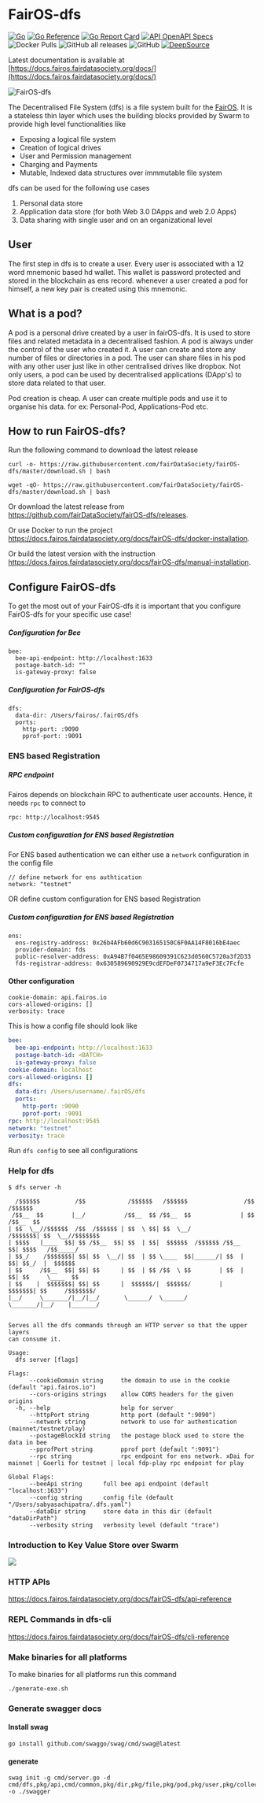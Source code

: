 # FairOS-dfs

[![Go](https://github.com/fairDataSociety/fairOS-dfs/workflows/Go/badge.svg)](https://github.com/fairDataSociety/fairOS-dfs/actions)
[![Go Reference](https://pkg.go.dev/badge/github.com/fairDataSociety/fairOS-dfs.svg)](https://pkg.go.dev/github.com/fairdatasociety/fairOS-dfs)
[![Go Report Card](https://goreportcard.com/badge/github.com/fairDataSociety/fairOS-dfs)](https://goreportcard.com/report/github.com/fairDataSociety/fairOS-dfs)
[![API OpenAPI Specs](https://img.shields.io/badge/openapi-api-blue)](https://docs.fairos.fairdatasociety.org/api/index.html)
![Docker Pulls](https://img.shields.io/docker/pulls/fairdatasociety/fairos-dfs)
![GitHub all releases](https://img.shields.io/github/downloads/fairdatasociety/fairos-dfs/total)
![GitHub](https://img.shields.io/github/license/fairdatasociety/fairos-dfs)
[![DeepSource](https://deepsource.io/gh/fairDataSociety/fairOS-dfs.svg/?label=active+issues&show_trend=true&token=AVTnJET1ReJkV2-YqwexTmIQ)](https://deepsource.io/gh/fairDataSociety/fairOS-dfs/?ref=repository-badge)

Latest documentation is available at [https://docs.fairos.fairdatasociety.org/docs/](https://docs.fairos.fairdatasociety.org/docs/)

![FairOS-dfs](https://github.com/fairDataSociety/fairOS-dfs/blob/master/docs/images/FairOS-dfs.png)

The Decentralised File System (dfs) is a file system built for the [FairOS](https://github.com/fairDataSociety/fairOS/blob/master/README.md).
It is a stateless thin layer which uses the building blocks provided by Swarm to provide high level functionalities like
- Exposing a logical file system
- Creation of logical drives
- User and Permission management
- Charging and Payments
- Mutable, Indexed data structures over immmutable file system

dfs can be used for the following use cases
1) Personal data store
2) Application data store (for both Web 3.0 DApps and web 2.0 Apps)
3) Data sharing with single user and on an organizational level

## User
The first step in dfs is to create a user. Every user is associated with a 12 
word mnemonic based hd wallet. This wallet is password protected and stored in 
the blockchain as ens record. whenever a user created a pod for himself, a new key pair 
is created using this mnemonic.

## What is a pod?
A pod is a personal drive created by a user in fairOS-dfs. It is used to store files and related metadata in a decentralised fashion. A pod is always under the control of the user who created it. A user can create and store any number of files or directories in a pod. 
The user can share files in his pod with any other user just like in other centralised drives like dropbox. Not only users, a pod can be used by decentralised applications (DApp's) to store data related to that user.

Pod creation is cheap. A user can create multiple pods and use it to organise his data. for ex: Personal-Pod, Applications-Pod etc.

## How to run FairOS-dfs?
Run the following command to download the latest release

```
curl -o- https://raw.githubusercontent.com/fairDataSociety/fairOS-dfs/master/download.sh | bash
```
```
wget -qO- https://raw.githubusercontent.com/fairDataSociety/fairOS-dfs/master/download.sh | bash
```

Or download the latest release from https://github.com/fairDataSociety/fairOS-dfs/releases.

Or use Docker to run the project https://docs.fairos.fairdatasociety.org/docs/fairOS-dfs/docker-installation.

Or build the latest version with the instruction https://docs.fairos.fairdatasociety.org/docs/fairOS-dfs/manual-installation.

## Configure FairOS-dfs
To get the most out of your FairOS-dfs it is important that you configure FairOS-dfs for your specific use case!

##### Configuration for Bee
```
bee:
  bee-api-endpoint: http://localhost:1633
  postage-batch-id: ""
  is-gateway-proxy: false
```

##### Configuration for FairOS-dfs
```
dfs:
  data-dir: /Users/fairos/.fairOS/dfs
  ports:
    http-port: :9090
    pprof-port: :9091
```

### ENS based Registration

##### RPC endpoint
Fairos depends on blockchain RPC to authenticate user accounts. Hence, it needs `rpc` to connect to
```
rpc: http://localhost:9545
```

##### Custom configuration for ENS based Registration
For ENS based authentication we can either use a `network` configuration in the config file 
```
// define network for ens authtication
network: "testnet"
```
OR define custom configuration for ENS based Registration
##### Custom configuration for ENS based Registration
```
ens:
  ens-registry-address: 0x26b4AFb60d6C903165150C6F0AA14F8016bE4aec
  provider-domain: fds
  public-resolver-address: 0xA94B7f0465E98609391C623d0560C5720a3f2D33
  fds-registrar-address: 0x630589690929E9cdEFDeF0734717a9eF3Ec7Fcfe
```

#### Other configuration
```
cookie-domain: api.fairos.io
cors-allowed-origins: []
verbosity: trace
```

This is how a config file should look like
``` .dfs.yaml
bee:
  bee-api-endpoint: http://localhost:1633
  postage-batch-id: <BATCH>
  is-gateway-proxy: false
cookie-domain: localhost
cors-allowed-origins: []
dfs:
  data-dir: /Users/username/.fairOS/dfs
  ports:
    http-port: :9090
    pprof-port: :9091
rpc: http://localhost:9545
network: "testnet"
verbosity: trace
```

Run `dfs config` to see all configurations

### Help for dfs
```
$ dfs server -h                                                                                                                            

  /$$$$$$          /$$            /$$$$$$   /$$$$$$                /$$  /$$$$$$         
 /$$__  $$        |__/           /$$__  $$ /$$__  $$              | $$ /$$__  $$        
| $$  \__//$$$$$$  /$$  /$$$$$$ | $$  \ $$| $$  \__/          /$$$$$$$| $$  \__//$$$$$$$
| $$$$   |____  $$| $$ /$$__  $$| $$  | $$|  $$$$$$  /$$$$$$ /$$__  $$| $$$$   /$$_____/
| $$_/    /$$$$$$$| $$| $$  \__/| $$  | $$ \____  $$|______/| $$  | $$| $$_/  |  $$$$$$ 
| $$     /$$__  $$| $$| $$      | $$  | $$ /$$  \ $$        | $$  | $$| $$     \____  $$
| $$    |  $$$$$$$| $$| $$      |  $$$$$$/|  $$$$$$/        |  $$$$$$$| $$     /$$$$$$$/
|__/     \_______/|__/|__/       \______/  \______/          \_______/|__/    |_______/


Serves all the dfs commands through an HTTP server so that the upper layers
can consume it.

Usage:
  dfs server [flags]

Flags:
      --cookieDomain string     the domain to use in the cookie (default "api.fairos.io")
      --cors-origins strings    allow CORS headers for the given origins
  -h, --help                    help for server
      --httpPort string         http port (default ":9090")
      --network string          network to use for authentication (mainnet/testnet/play)
      --postageBlockId string   the postage block used to store the data in bee
      --pprofPort string        pprof port (default ":9091")
      --rpc string              rpc endpoint for ens network. xDai for mainnet | Goerli for testnet | local fdp-play rpc endpoint for play

Global Flags:
      --beeApi string      full bee api endpoint (default "localhost:1633")
      --config string      config file (default "/Users/sabyasachipatra/.dfs.yaml")
      --dataDir string     store data in this dir (default "dataDirPath")
      --verbosity string   verbosity level (default "trace")
```

### Introduction to Key Value Store over Swarm
[![](https://j.gifs.com/6XZwvl.gif)](https://gateway.ethswarm.org/access/130dcf7d01442836bc14c8c38db32ebfc4d5771c28677438b6a2a2a078bd1414)

### HTTP APIs

https://docs.fairos.fairdatasociety.org/docs/fairOS-dfs/api-reference

### REPL Commands in dfs-cli

https://docs.fairos.fairdatasociety.org/docs/fairOS-dfs/cli-reference

### Make binaries for all platforms

To make binaries for all platforms run this command

`./generate-exe.sh`

### Generate swagger docs

#### Install swag

```
go install github.com/swaggo/swag/cmd/swag@latest
```

#### generate

```
swag init -g cmd/server.go -d cmd/dfs,pkg/api,cmd/common,pkg/dir,pkg/file,pkg/pod,pkg/user,pkg/collection -o ./swagger
```

